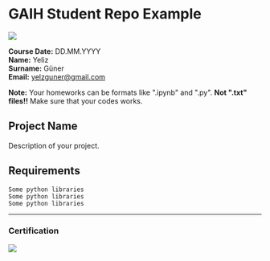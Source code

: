 # GAIH Student Repo Example
![](img/logo.png)

**Course Date:** DD.MM.YYYY  
**Name:** Yeliz  
**Surname:** Güner  
**Email:** yelzguner@gmail.com  

**Note:** Your homeworks can be formats like ".ipynb" and ".py". **Not ".txt" files!!** Make sure that your codes works.  

## Project Name
Description of your project.

## Requirements
```
Some python libraries
Some python libraries
Some python libraries
```
---

### Certification
![](img/certificate_ex.png)

